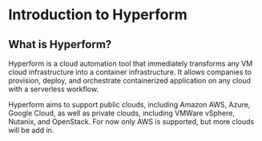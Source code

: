 # Introduction to Hyperform


## What is Hyperform?

Hyperform is a cloud automation tool that immediately transforms any VM cloud infrastructure into a container infrastructure. It allows companies to provision, deploy, and orchestrate containerized application on any cloud with a serverless workflow. 

Hyperform aims to support public clouds, including Amazon AWS, Azure, Google Cloud, as well as private clouds, including VMWare vSphere, Nutanix, and OpenStack. For now only AWS is supported, but more clouds will be add in.


